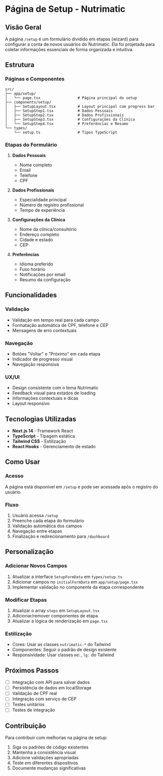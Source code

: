 # Página de Setup - Nutrimatic

## Visão Geral

A página `/setup` é um formulário dividido em etapas (wizard) para configurar a conta de novos usuários do Nutrimatic. Ela foi projetada para coletar informações essenciais de forma organizada e intuitiva.

## Estrutura

### Páginas e Componentes

```
src/
├── app/setup/
│   └── page.tsx                 # Página principal do setup
├── components/setup/
│   ├── SetupLayout.tsx          # Layout principal com progress bar
│   ├── SetupStep1.tsx           # Dados Pessoais
│   ├── SetupStep2.tsx           # Dados Profissionais
│   ├── SetupStep3.tsx           # Configurações da Clínica
│   └── SetupStep4.tsx           # Preferências e Resumo
└── types/
    └── setup.ts                 # Tipos TypeScript
```

### Etapas do Formulário

1. **Dados Pessoais**
   - Nome completo
   - Email
   - Telefone
   - CPF

2. **Dados Profissionais**
   - Especialidade principal
   - Número de registro profissional
   - Tempo de experiência

3. **Configurações da Clínica**
   - Nome da clínica/consultório
   - Endereço completo
   - Cidade e estado
   - CEP

4. **Preferências**
   - Idioma preferido
   - Fuso horário
   - Notificações por email
   - Resumo da configuração

## Funcionalidades

### Validação
- Validação em tempo real para cada campo
- Formatação automática de CPF, telefone e CEP
- Mensagens de erro contextuais

### Navegação
- Botões "Voltar" e "Próximo" em cada etapa
- Indicador de progresso visual
- Navegação responsiva

### UX/UI
- Design consistente com o tema Nutrimatic
- Feedback visual para estados de loading
- Informações contextuais e dicas
- Layout responsivo

## Tecnologias Utilizadas

- **Next.js 14** - Framework React
- **TypeScript** - Tipagem estática
- **Tailwind CSS** - Estilização
- **React Hooks** - Gerenciamento de estado

## Como Usar

### Acesso
A página está disponível em `/setup` e pode ser acessada após o registro do usuário.

### Fluxo
1. Usuário acessa `/setup`
2. Preenche cada etapa do formulário
3. Validação automática dos campos
4. Navegação entre etapas
5. Finalização e redirecionamento para `/dashboard`

## Personalização

### Adicionar Novos Campos
1. Atualizar a interface `SetupFormData` em `types/setup.ts`
2. Adicionar campos no `initialFormData` em `app/setup/page.tsx`
3. Implementar validação no componente da etapa correspondente

### Modificar Etapas
1. Atualizar o array `steps` em `SetupLayout.tsx`
2. Adicionar/remover componentes de etapa
3. Atualizar a lógica de renderização em `page.tsx`

### Estilização
- Cores: Usar as classes `nutrimatic-*` do Tailwind
- Componentes: Seguir o padrão de design existente
- Responsividade: Usar classes `md:`, `lg:` do Tailwind

## Próximos Passos

- [ ] Integração com API para salvar dados
- [ ] Persistência de dados em localStorage
- [ ] Validação de CPF real
- [ ] Integração com serviço de CEP
- [ ] Testes unitários
- [ ] Testes de integração

## Contribuição

Para contribuir com melhorias na página de setup:

1. Siga os padrões de código existentes
2. Mantenha a consistência visual
3. Adicione validações apropriadas
4. Teste em diferentes dispositivos
5. Documente mudanças significativas 